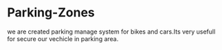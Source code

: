 # Parking-Zones
we are created parking manage system for bikes and cars.Its very usefull for secure our vechicle in parking area.
